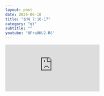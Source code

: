```yaml
---
layout: post
date: 2025-06-18
title: "삼하 7:10-17"
category: "qt"
subtitle: ""
youtube: "UFraUKU2-R8"
---
```


<div class="youtube margin-large">
    <iframe src="https://www.youtube.com/embed/UFraUKU2-R8" title="YouTube video player" frameborder="0" allow="accelerometer; autoplay; clipboard-write; encrypted-media; gyroscope; picture-in-picture; web-share" allowfullscreen></iframe>
</div>

